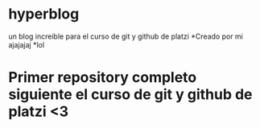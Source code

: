 # hyperblog
un blog increible para el curso de git y github de platzi
*Creado por mi ajajajaj
*lol
# Primer repository completo siguiente el curso de git y github de platzi <3

